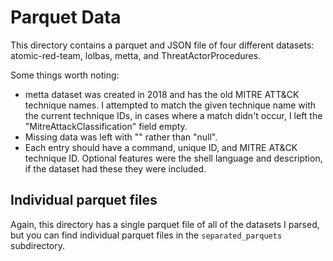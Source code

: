 # Parquet Data

This directory contains a parquet and JSON file of four different datasets: atomic-red-team, lolbas, metta, and ThreatActorProcedures.

Some things worth noting:
- metta dataset was created in 2018 and has the old MITRE ATT&CK technique names. I attempted to match the given technique name with the current technique IDs, in cases where a match didn't occur, I left the "MitreAttackClassification" field empty. 
- Missing data was left with "" rather than "null".
- Each entry should have a command, unique ID, and MITRE AT&CK technique ID. Optional features were the shell language and description, if the dataset had these they were included.

## Individual parquet files

Again, this directory has a single parquet file of all of the datasets I parsed, but you can find individual parquet files in the `separated_parquets` subdirectory.